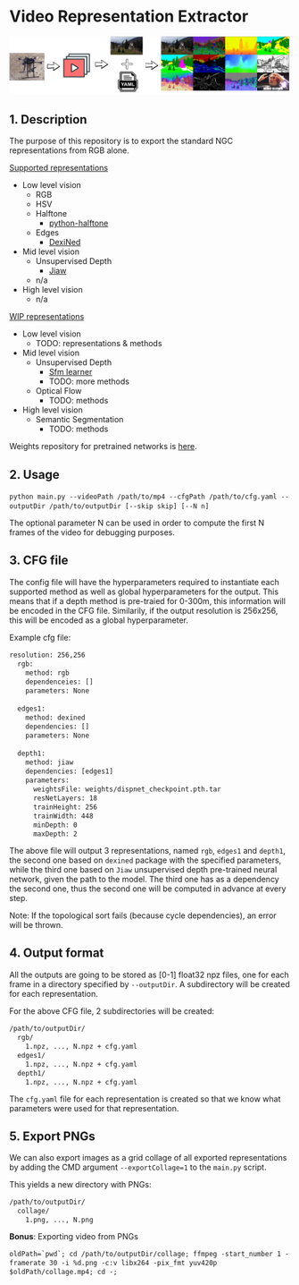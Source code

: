 # Video Representation Extractor

![logo](logo.png)

## 1. Description
The purpose of this repository is to export the standard NGC representations from RGB alone.

<u>Supported representations</u>
  - Low level vision
    - RGB
    - HSV
    - Halftone
       - [python-halftone](https://github.com/philgyford/python-halftone)
    - Edges
      - [DexiNed](https://github.com/xavysp/DexiNed/)
  - Mid level vision
      - Unsupervised Depth
        - [Jiaw](TODO)
    - n/a
  - High level vision
    - n/a

<u>WIP representations</u>
  - Low level vision
    - TODO: representations & methods
  - Mid level vision
    - Unsupervised Depth
      - [Sfm learner](https://github.com/ClementPinard/SfmLearner-Pytorch)
      - TODO: more methods
    - Optical Flow
      - TODO: methods
  - High level vision
    - Semantic Segmentation
      - TODO: methods

Weights repository for pretrained networks is [here](https://drive.google.com/drive/folders/1bWKEAiTXDpgaY2YOAFBvMqqyOGSafoIm?usp=sharing).

## 2. Usage

`python main.py --videoPath /path/to/mp4 --cfgPath /path/to/cfg.yaml --outputDir /path/to/outputDir [--skip skip] [--N n]`

The optional parameter N can be used in order to compute the first N frames of the video for debugging purposes.

## 3. CFG file
The config file will have the hyperparameters required to instantiate each supported method as well as global hyperparameters for the output. This means that if a depth method is pre-traied for 0-300m, this information will be encoded in the CFG file. Similarily, if the output resolution is 256x256, this will be encoded as a global hyperparameter.

Example cfg file:
```
resolution: 256,256
  rgb:
    method: rgb
    dependenceies: []
    parameters: None

  edges1:
    method: dexined
    dependencies: []
    parameters: None

  depth1:
    method: jiaw
    dependencies: [edges1]
    parameters:
      weightsFile: weights/dispnet_checkpoint.pth.tar
      resNetLayers: 18
      trainHeight: 256
      trainWidth: 448
      minDepth: 0
      maxDepth: 2
```

The above file will output 3 representations, named `rgb`, `edges1` and `depth1`, the second one based on `dexined` package with the specified parameters, while the third one based on `Jiaw` unsupervised depth pre-trained neural network, given the path to the model. The third one has as a dependency the second one, thus the second one will be computed in advance at every step.

Note: If the topological sort fails (because cycle dependencies), an error will be thrown.

## 4. Output format
All the outputs are going to be stored as [0-1] float32 npz files, one for each frame in a directory specified by `--outputDir`. A subdirectory will be created for each representation.

For the above CFG file, 2 subdirectories will be created:
```
/path/to/outputDir/
  rgb/
    1.npz, ..., N.npz + cfg.yaml
  edges1/
    1.npz, ..., N.npz + cfg.yaml
  depth1/
    1.npz, ..., N.npz + cfg.yaml
```

The `cfg.yaml` file for each representation is created so that we know what parameters were used for that representation.

## 5. Export PNGs
We can also export images as a grid collage of all exported representations by adding the CMD argument `--exportCollage=1` to the `main.py` script.

This yields a new directory with PNGs:
```
/path/to/outputDir/
  collage/
    1.png, ..., N.png
```

**Bonus**: Exporting video from PNGs
```
oldPath=`pwd`; cd /path/to/outputDir/collage; ffmpeg -start_number 1 -framerate 30 -i %d.png -c:v libx264 -pix_fmt yuv420p $oldPath/collage.mp4; cd -;
```